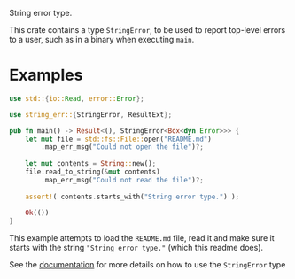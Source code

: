String error type.

This crate contains a type `StringError`, to be used to report top-level errors to a user,
such as in a binary when executing `main`.

# Examples

```rust
use std::{io::Read, error::Error};

use string_err::{StringError, ResultExt};

pub fn main() -> Result<(), StringError<Box<dyn Error>>> {
	let mut file = std::fs::File::open("README.md")
		.map_err_msg("Could not open the file")?;
	
	let mut contents = String::new();
	file.read_to_string(&mut contents)
		.map_err_msg("Could not read the file")?;
	
	assert!( contents.starts_with("String error type.") );
	
	Ok(())
}
```

This example attempts to load the `README.md` file, read it and make sure it starts
with the string `"String error type."` (which this readme does).

See the [documentation](https://docs.rs/string-err/) for more details on how to use
the `StringError` type
